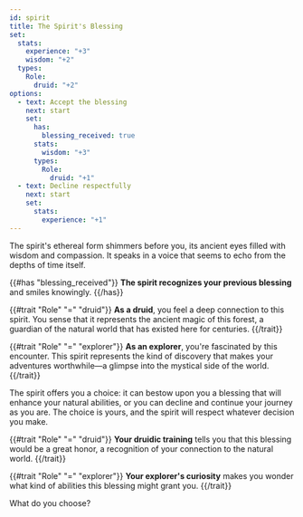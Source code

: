 ```yaml
---
id: spirit
title: The Spirit's Blessing
set:
  stats:
    experience: "+3"
    wisdom: "+2"
  types:
    Role:
      druid: "+2"
options:
  - text: Accept the blessing
    next: start
    set:
      has:
        blessing_received: true
      stats:
        wisdom: "+3"
      types:
        Role:
          druid: "+1"
  - text: Decline respectfully
    next: start
    set:
      stats:
        experience: "+1"
---
```


The spirit's ethereal form shimmers before you, its ancient eyes filled with wisdom and compassion. It speaks in a voice that seems to echo from the depths of time itself.

{{#has "blessing_received"}}
**The spirit recognizes your previous blessing** and smiles knowingly.
{{/has}}

{{#trait "Role" "=" "druid"}}
**As a druid**, you feel a deep connection to this spirit. You sense that it represents the ancient magic of this forest, a guardian of the natural world that has existed here for centuries.
{{/trait}}

{{#trait "Role" "=" "explorer"}}
**As an explorer**, you're fascinated by this encounter. This spirit represents the kind of discovery that makes your adventures worthwhile—a glimpse into the mystical side of the world.
{{/trait}}

The spirit offers you a choice: it can bestow upon you a blessing that will enhance your natural abilities, or you can decline and continue your journey as you are. The choice is yours, and the spirit will respect whatever decision you make.

{{#trait "Role" "=" "druid"}}
**Your druidic training** tells you that this blessing would be a great honor, a recognition of your connection to the natural world.
{{/trait}}

{{#trait "Role" "=" "explorer"}}
**Your explorer's curiosity** makes you wonder what kind of abilities this blessing might grant you.
{{/trait}}

What do you choose? 